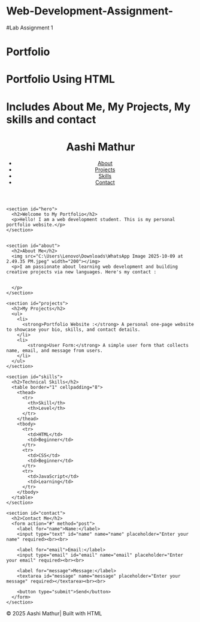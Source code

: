 # Web-Development-Assignment-
#Lab Assignment 1
# Portfolio
# Portfolio Using HTML 
# Includes About Me, My Projects, My skills and contact


<!DOCTYPE html>
<html lang="en">
<head>
  <meta charset="UTF-8">
  <meta name="viewport" content="width=device-width, initial-scale=1.0">
  <title>Aashi Mathur - Portfolio</title>
</head>
<body>

  <header>
    <h1>Aashi Mathur</h1>
    <nav>
      <ul>
        <li><a href="#about">About</a></li>
        <li><a href="#projects">Projects</a></li>
        <li><a href="#skills">Skills</a></li>
        <li><a href="#contact">Contact</a></li>
      </ul>
    </nav>
  </header>

  
  <main id="main-content">


    <section id="hero">
      <h2>Welcome to My Portfolio</h2>
      <p>Hello! I am a web development student. This is my personal portfolio website.</p>
    </section>


    <section id="about">
      <h2>About Me</h2>
      <img src="C:\Users\Lenovo\Downloads\WhatsApp Image 2025-10-09 at 2.49.35 PM.jpeg" width="200"></img>
      <p>I am passionate about learning web development and building creative projects via new languages. Here's my contact :
        

      </p>
    </section>

    <section id="projects">
      <h2>My Projects</h2>
      <ul>
        <li>
          <strong>Portfolio Website :</strong> A personal one-page website to showcase your bio, skills, and contact details.
        </li>
        <li>
            <strong>User Form:</strong> A simple user form that collects name, email, and message from users.
        </li>
      </ul>
    </section>

    <section id="skills">
      <h2>Technical Skills</h2>
      <table border="1" cellpadding="8">
        <thead>
          <tr>
            <th>Skill</th>
            <th>Level</th>
          </tr>
        </thead>
        <tbody>
          <tr>
            <td>HTML</td>
            <td>Beginner</td>
          </tr>
          <tr>
            <td>CSS</td>
            <td>Beginner</td>
          </tr>
          <tr>
            <td>JavaScript</td>
            <td>Learning</td>
          </tr>
        </tbody>
      </table>
    </section>

    <section id="contact">
      <h2>Contact Me</h2>
      <form action="#" method="post">
        <label for="name">Name:</label>
        <input type="text" id="name" name="name" placeholder="Enter your name" required><br><br>

        <label for="email">Email:</label>
        <input type="email" id="email" name="email" placeholder="Enter your email" required><br><br>

        <label for="message">Message:</label>
        <textarea id="message" name="message" placeholder="Enter your message" required></textarea><br><br>

        <button type="submit">Send</button>
      </form>
    </section>

  </main>


  <footer>
    <p>&copy; 2025 Aashi Mathur| Built with HTML </p>
  </footer>

</body>
</html>
